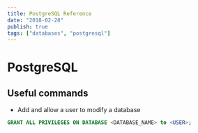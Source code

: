 ```yaml
---
title: PostgreSQL Reference
date: "2018-02-28"
publish: true
tags: ["databases", "postgresql"]
---
```



# PostgreSQL

## Useful commands

- Add and allow a user to modify a database

```sql
GRANT ALL PRIVILEGES ON DATABASE <DATABASE_NAME> to <USER>;
```
